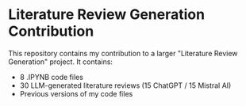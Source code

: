 # Literature Review Generation Contribution

This repository contains my contribution to a larger "Literature Review Generation" project. 
It contains:
- 8 .IPYNB code files
- 30 LLM-generated literature reviews (15 ChatGPT / 15 Mistral AI)
- Previous versions of my code files
